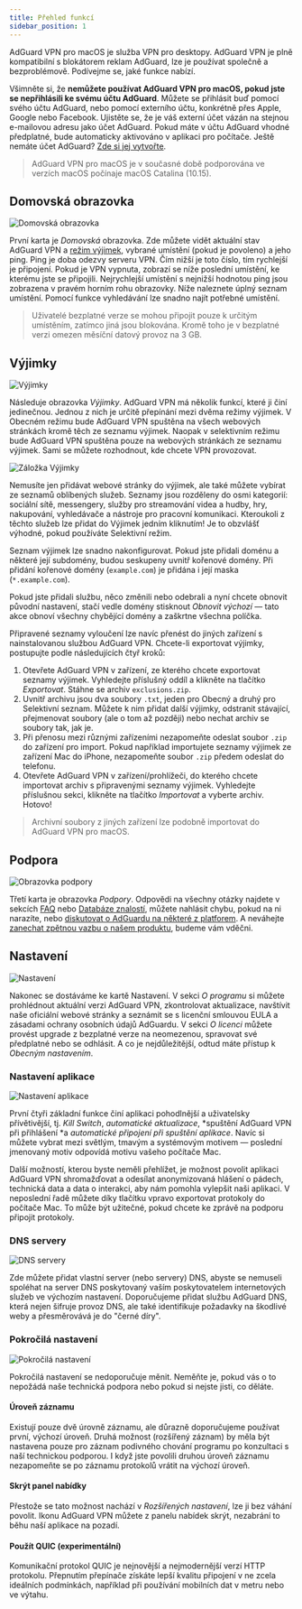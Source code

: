 ```yaml
---
title: Přehled funkcí
sidebar_position: 1
---
```


AdGuard VPN pro macOS je služba VPN pro desktopy. AdGuard VPN je plně kompatibilní s blokátorem reklam AdGuard, lze je používat společně a bezproblémově. Podívejme se, jaké funkce nabízí.

Všimněte si, že **nemůžete používat AdGuard VPN pro macOS, pokud jste se nepřihlásili ke svému účtu AdGuard**. Můžete se přihlásit buď pomocí svého účtu AdGuard, nebo pomocí externího účtu, konkrétně přes Apple, Google nebo Facebook. Ujistěte se, že je váš externí účet vázán na stejnou e-mailovou adresu jako účet AdGuard. Pokud máte v účtu AdGuard vhodné předplatné, bude automaticky aktivováno v aplikaci pro počítače. Ještě nemáte účet AdGuard? [Zde si jej vytvořte](https://auth.adguard.com/registration.html).

> AdGuard VPN pro macOS je v současné době podporována ve verzích macOS počínaje macOS Catalina (10.15).

## Domovská obrazovka

![Domovská obrazovka](https://cdn.adguardvpn.com/content/kb/vpn/mac/main_en.png)

První karta je *Domovská* obrazovka. Zde můžete vidět aktuální stav AdGuard VPN a [režim výjimek](#exclusions), vybrané umístění (pokud je povoleno) a jeho ping. Ping je doba odezvy serveru VPN. Čím nižší je toto číslo, tím rychlejší je připojení. Pokud je VPN vypnuta, zobrazí se níže poslední umístění, ke kterému jste se připojili. Nejrychlejší umístění s nejnižší hodnotou ping jsou zobrazena v pravém horním rohu obrazovky. Níže naleznete úplný seznam umístění. Pomocí funkce vyhledávání lze snadno najít potřebné umístění.

> Uživatelé bezplatné verze se mohou připojit pouze k určitým umístěním, zatímco jiná jsou blokována. Kromě toho je v bezplatné verzi omezen měsíční datový provoz na 3 GB.

## Výjimky

![Výjimky](https://cdn.adguardvpn.com/content/kb/vpn/mac/exclusions_en.png)

Následuje obrazovka *Výjimky*. AdGuard VPN má několik funkcí, které ji činí jedinečnou. Jednou z nich je určitě přepínání mezi dvěma režimy výjimek. V Obecném režimu bude AdGuard VPN spuštěna na všech webových stránkách kromě těch ze seznamu výjimek. Naopak v selektivním režimu bude AdGuard VPN spuštěna pouze na webových stránkách ze seznamu výjimek. Sami se můžete rozhodnout, kde chcete VPN provozovat.

![Záložka Výjimky](https://cdn.adguardvpn.com/content/kb/vpn/mac/services_en.png)

Nemusíte jen přidávat webové stránky do výjimek, ale také můžete vybírat ze seznamů oblíbených služeb. Seznamy jsou rozděleny do osmi kategorií: sociální sítě, messengery, služby pro streamování videa a hudby, hry, nakupování, vyhledávače a nástroje pro pracovní komunikaci. Kteroukoli z těchto služeb lze přidat do Výjimek jedním kliknutím! Je to obzvlášť výhodné, pokud používáte Selektivní režim.

Seznam výjimek lze snadno nakonfigurovat. Pokud jste přidali doménu a některé její subdomény, budou seskupeny uvnitř kořenové domény. Při přidání kořenové domény (`example.com`) je přidána i její maska (`*.example.com`).

Pokud jste přidali službu, něco změnili nebo odebrali a nyní chcete obnovit původní nastavení, stačí vedle domény stisknout *Obnovit výchozí* — tato akce obnoví všechny chybějící domény a zaškrtne všechna políčka.

Připravené seznamy vyloučení lze navíc přenést do jiných zařízení s nainstalovanou službou AdGuard VPN. Chcete-li exportovat výjimky, postupujte podle následujících čtyř kroků:

1. Otevřete AdGuard VPN v zařízení, ze kterého chcete exportovat seznamy výjimek. Vyhledejte příslušný oddíl a klikněte na tlačítko *Exportovat*. Stáhne se archiv `exclusions.zip`.
2. Uvnitř archivu jsou dva soubory `.txt`, jeden pro Obecný a druhý pro Selektivní seznam. Můžete k nim přidat další výjimky, odstranit stávající, přejmenovat soubory (ale o tom až později) nebo nechat archiv se soubory tak, jak je.
3. Při přenosu mezi různými zařízeními nezapomeňte odeslat soubor `.zip` do zařízení pro import. Pokud například importujete seznamy výjimek ze zařízení Mac do iPhone, nezapomeňte soubor `.zip` předem odeslat do telefonu.
4. Otevřete AdGuard VPN v zařízení/prohlížeči, do kterého chcete importovat archiv s připravenými seznamy výjimek. Vyhledejte příslušnou sekci, klikněte na tlačítko *Importovat* a vyberte archiv. Hotovo!

> Archivní soubory z jiných zařízení lze podobně importovat do AdGuard VPN pro macOS.

## Podpora

![Obrazovka podpory](https://cdn.adguardvpn.com/content/kb/vpn/mac/support_en.png)

Třetí karta je obrazovka *Podpory*. Odpovědi na všechny otázky najdete v sekcích [FAQ](https://adguard-vpn.com/welcome.html#faq) nebo [Databáze znalostí](/intro.md), můžete nahlásit chybu, pokud na ni narazíte, nebo [diskutovat o AdGuardu na některé z platforem](https://adguard.com/discuss.html). A neváhejte [zanechat zpětnou vazbu o našem produktu](https://surveys.adguard.com/vpn_mac/form.html), budeme vám vděčni.

## Nastavení

![Nastavení](https://cdn.adguardvpn.com/content/kb/vpn/mac/settings_en.png)

Nakonec se dostáváme ke kartě Nastavení. V sekci *O programu* si můžete prohlédnout aktuální verzi AdGuard VPN, zkontrolovat aktualizace, navštívit naše oficiální webové stránky a seznámit se s licenční smlouvou EULA a zásadami ochrany osobních údajů AdGuardu. V sekci *O licenci* můžete provést upgrade z bezplatné verze na neomezenou, spravovat své předplatné nebo se odhlásit. A co je nejdůležitější, odtud máte přístup k *Obecným nastavením*.

### Nastavení aplikace

![Nastavení aplikace](https://cdn.adguardvpn.com/content/kb/vpn/mac/general-settings_en.png)

První čtyři základní funkce činí aplikaci pohodlnější a uživatelsky přívětivější, tj. *Kill Switch*, *automatické aktualizace*, *spuštění AdGuard VPN při přihlášení *a *automatické připojení při spuštění aplikace*. Navíc si můžete vybrat mezi světlým, tmavým a systémovým motivem — poslední jmenovaný motiv odpovídá motivu vašeho počítače Mac.

Další možností, kterou byste neměli přehlížet, je možnost povolit aplikaci AdGuard VPN shromažďovat a odesílat anonymizovaná hlášení o pádech, technická data a data o interakci, aby nám pomohla vylepšit naši aplikaci. V neposlední řadě můžete díky tlačítku vpravo exportovat protokoly do počítače Mac. To může být užitečné, pokud chcete ke zprávě na podporu připojit protokoly.

### DNS servery

![DNS servery](https://cdn.adguardvpn.com/content/kb/vpn/mac/dns_en.png)

Zde můžete přidat vlastní server (nebo servery) DNS, abyste se nemuseli spoléhat na server DNS poskytovaný vaším poskytovatelem internetových služeb ve výchozím nastavení. Doporučujeme přidat službu AdGuard DNS, která nejen šifruje provoz DNS, ale také identifikuje požadavky na škodlivé weby a přesměrovává je do "černé díry".

### Pokročilá nastavení

![Pokročilá nastavení](https://cdn.adguardvpn.com/content/kb/vpn/mac/advanced-settings_en.png)

Pokročilá nastavení se nedoporučuje měnit. Neměňte je, pokud vás o to nepožádá naše technická podpora nebo pokud si nejste jisti, co děláte.

#### Úroveň záznamu

Existují pouze dvě úrovně záznamu, ale důrazně doporučujeme používat první, výchozí úroveň. Druhá možnost (rozšířený záznam) by měla být nastavena pouze pro záznam podivného chování programu po konzultaci s naší technickou podporou. I když jste povolili druhou úroveň záznamu nezapomeňte se po záznamu protokolů vrátit na výchozí úroveň.

#### Skrýt panel nabídky

Přestože se tato možnost nachází v *Rozšířených nastavení*, lze ji bez váhání povolit. Ikonu AdGuard VPN můžete z panelu nabídek skrýt, nezabrání to běhu naší aplikace na pozadí.

#### Použít QUIC (experimentální)

Komunikační protokol QUIC je nejnovější a nejmodernější verzí HTTP protokolu. Přepnutím přepínače získáte lepší kvalitu připojení v ne zcela ideálních podmínkách, například při používání mobilních dat v metru nebo ve výtahu.
